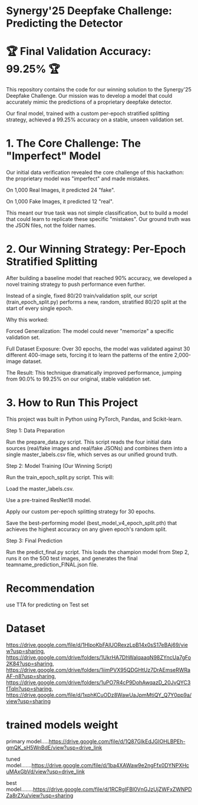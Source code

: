 # Synergy'25 Deepfake Challenge: Predicting the Detector

# 🏆 Final Validation Accuracy: 99.25% 🏆

This repository contains the code for our winning solution to the Synergy'25 Deepfake Challenge. Our mission was to develop a model that could accurately mimic the predictions of a proprietary deepfake detector.

Our final model, trained with a custom per-epoch stratified splitting strategy, achieved a 99.25% accuracy on a stable, unseen validation set.

# 1. The Core Challenge: The "Imperfect" Model

Our initial data verification revealed the core challenge of this hackathon: the proprietary model was "imperfect" and made mistakes.

On 1,000 Real Images, it predicted 24 "fake".

On 1,000 Fake Images, it predicted 12 "real".

This meant our true task was not simple classification, but to build a model that could learn to replicate these specific "mistakes". Our ground truth was the JSON files, not the folder names.

# 2. Our Winning Strategy: Per-Epoch Stratified Splitting

After building a baseline model that reached 90% accuracy, we developed a novel training strategy to push performance even further.

Instead of a single, fixed 80/20 train/validation split, our script (train_epoch_split.py) performs a new, random, stratified 80/20 split at the start of every single epoch.

Why this worked:

Forced Generalization: The model could never "memorize" a specific validation set.

Full Dataset Exposure: Over 30 epochs, the model was validated against 30 different 400-image sets, forcing it to learn the patterns of the entire 2,000-image dataset.

The Result: This technique dramatically improved performance, jumping from 90.0% to 99.25% on our original, stable validation set.

# 3. How to Run This Project

This project was built in Python using PyTorch, Pandas, and Scikit-learn.

Step 1: Data Preparation

Run the prepare_data.py script. This script reads the four initial data sources (real/fake images and real/fake JSONs) and combines them into a single master_labels.csv file, which serves as our unified ground truth.

Step 2: Model Training (Our Winning Script)

Run the train_epoch_split.py script. This will:

Load the master_labels.csv.

Use a pre-trained ResNet18 model.

Apply our custom per-epoch splitting strategy for 30 epochs.

Save the best-performing model (best_model_v4_epoch_split.pth) that achieves the highest accuracy on any given epoch's random split.

Step 3: Final Prediction

Run the predict_final.py script. This loads the champion model from Step 2, runs it on the 500 test images, and generates the final teamname_prediction_FINAL.json file.
# Recommendation
use TTA for predicting on Test set
# Dataset 
https://drive.google.com/file/d/1HlpoKbFAIUORexzLpB14x0sS17eBAj69/view?usp=sharing, https://drive.google.com/drive/folders/1UkrHA7DhWaIqaaqN98ZYncUa7gFo2K84?usp=sharing, https://drive.google.com/drive/folders/1iimPVX95QDGHtUz7DrAEmseRWRaAF-n8?usp=sharing, https://drive.google.com/drive/folders/1uPO7R4cP9DohAwqazD_20JvQYC3fTqln?usp=sharing, https://drive.google.com/file/d/1xphKCuODz8WawUaJpmMtiQY_Q7Y0pp9a/view?usp=sharing
# trained models weight
 primary model.....https://drive.google.com/file/d/1Q87GlkEdJGIOHLBPEh-gmQK_sH5WnBdE/view?usp=drive_link
  
  tuned model.......https://drive.google.com/file/d/1ba4XAWaw9e2ngFfx0DYNPXHcuMAxGbVd/view?usp=drive_link
  
   best model........https://drive.google.com/file/d/1RCRgIFBl0VnGJzUjZWFxZWNPDZa8rZXu/view?usp=sharing
